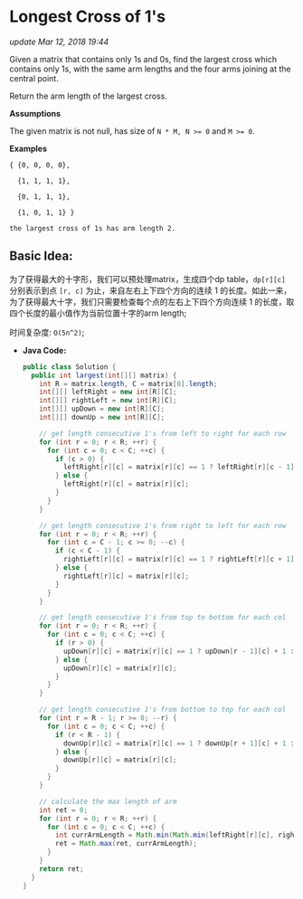 # Longest Cross of 1's

_update Mar 12, 2018 19:44_

Given a matrix that contains only 1s and 0s, find the largest cross which contains only 1s, with the same arm lengths and the four arms joining at the central point.

Return the arm length of the largest cross.

**Assumptions**

The given matrix is not null, has size of `N * M, N >= 0` and `M >= 0`.

**Examples**

```text
{ {0, 0, 0, 0},

  {1, 1, 1, 1},

  {0, 1, 1, 1},

  {1, 0, 1, 1} }

the largest cross of 1s has arm length 2.
```

## Basic Idea:

为了获得最大的十字形，我们可以预处理matrix，生成四个dp table，`dp[r][c]` 分别表示到点 `[r, c]` 为止，来自左右上下四个方向的连续 1 的长度。如此一来，为了获得最大十字，我们只需要检查每个点的左右上下四个方向连续 1 的长度，取四个长度的最小值作为当前位置十字的arm length;

时间复杂度: `O(5n^2)`;

* **Java Code:**

  ```java
  public class Solution {
    public int largest(int[][] matrix) {
      int R = matrix.length, C = matrix[0].length;
      int[][] leftRight = new int[R][C];
      int[][] rightLeft = new int[R][C];
      int[][] upDown = new int[R][C];
      int[][] downUp = new int[R][C];

      // get length consecutive 1's from left to right for each row
      for (int r = 0; r < R; ++r) {
        for (int c = 0; c < C; ++c) {
          if (c > 0) {
            leftRight[r][c] = matrix[r][c] == 1 ? leftRight[r][c - 1] + 1 : 0;
          } else {
            leftRight[r][c] = matrix[r][c];
          }
        }
      }

      // get length consecutive 1's from right to left for each row
      for (int r = 0; r < R; ++r) {
        for (int c = C - 1; c >= 0; --c) {
          if (c < C - 1) {
            rightLeft[r][c] = matrix[r][c] == 1 ? rightLeft[r][c + 1] + 1 : 0;
          } else {
            rightLeft[r][c] = matrix[r][c];
          }
        }
      }

      // get length consecutive 1's from top to bottom for each col
      for (int r = 0; r < R; ++r) {
        for (int c = 0; c < C; ++c) {
          if (r > 0) {
            upDown[r][c] = matrix[r][c] == 1 ? upDown[r - 1][c] + 1 : 0;
          } else {
            upDown[r][c] = matrix[r][c];
          }
        }
      }

      // get length consecutive 1's from bottom to top for each col
      for (int r = R - 1; r >= 0; --r) {
        for (int c = 0; c < C; ++c) {
          if (r < R - 1) {
            downUp[r][c] = matrix[r][c] == 1 ? downUp[r + 1][c] + 1 : 0;
          } else {
            downUp[r][c] = matrix[r][c];
          }
        }
      }

      // calculate the max length of arm
      int ret = 0;
      for (int r = 0; r < R; ++r) {
        for (int c = 0; c < C; ++c) {
          int currArmLength = Math.min(Math.min(leftRight[r][c], rightLeft[r][c]), Math.min(upDown[r][c], downUp[r][c]));
          ret = Math.max(ret, currArmLength);
        }
      }
      return ret;
    }
  }
  ```

